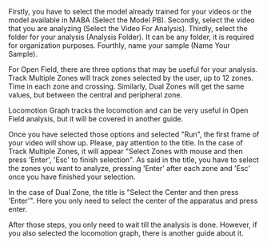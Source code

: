 Firstly, you have to select the model already trained for your videos or the model available in MABA (Select the Model PB). 
Secondly, select the video that you are analyzing (Select the Video For Analysis).
Thirdly, select the folder for your analysis (Analysis Folder). It can be any folder, it is required for organization purposes. 
Fourthly, name your sample (Name Your Sample).

For Open Field, there are three options that may be useful for your analysis. Track Multiple Zones will track zones selected by the user, up to 12 zones. Time in each zone and crossing.
Similarly, Dual Zones will get the same values, but between the central and peripheral zone. 

Locomotion Graph tracks the locomotion and can be very useful in Open Field analysis, but it will be covered in another guide. 

Once you have selected those options and selected "Run", the first frame of your video will show up. Please, pay attention to the title. In the case of Track Multiple Zones, it will appear "Select Zones with mouse and then press 'Enter', 'Esc' to finish selection". As said in the title, you have to select the zones you want to analyze, pressing 'Enter' after each zone and 'Esc' once you have finished your selection. 

In the case of Dual Zone, the title is "Select the Center and then press 'Enter'". Here you only need to select the center of the apparatus and press enter. 

After those steps, you only need to wait till the analysis is done. However, if you also selected the locomotion graph, there is another guide about it.
